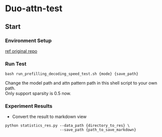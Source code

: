 # Duo-attn-test

## Start
### Environment Setup
[ref original repo](https://github.com/mit-han-lab/duo-attention/tree/main?tab=readme-ov-file#installation-and-usage)

### Run Test
```
bash run_prefilling_decoding_speed_test.sh {mode} {save_path}
```
Change the model path and attn pattern path in this shell script to your own path.   
Only support sparsity is 0.5 now.
### Experiment Results
- Convert the result to markdown view
```
python statistics_res.py --data_path {directory_to_res} \
                         --save_path {path_to_save_markdown} 
```